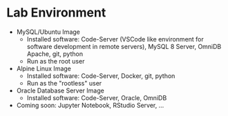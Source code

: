 # Lab Environment

* MySQL/Ubuntu Image
  * Installed software: Code-Server \(VSCode like environment for software development in remote servers\), MySQL 8 Server, OmniDB Apache, git, python
  * Run as the root user 
* Alpine Linux Image
  * Installed software: Code-Server, Docker, git, python
  * Run as the "rootless" user
* Oracle Database Server Image
  * Installed software: Code-Server, Oracle, OmniDB
* Coming soon: Jupyter Notebook, RStudio Server, ...

